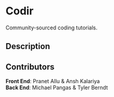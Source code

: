 # Codir

Community-sourced coding tutorials. 

## Description



## Contributors

**Front End**: Pranet Allu & Ansh Kalariya<br />
**Back End**: Michael Pangas & Tyler Berndt
